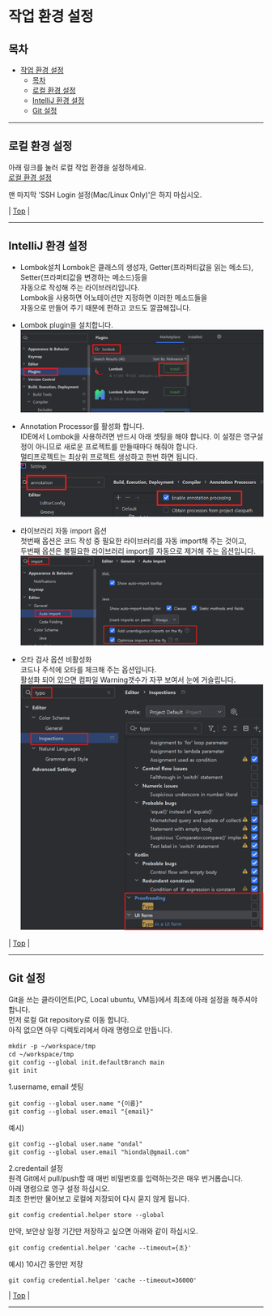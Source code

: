 # 작업 환경 설정

## 목차
- [작업 환경 설정](#작업-환경-설정)
  - [목차](#목차)
  - [로컬 환경 설정](#로컬-환경-설정)
  - [IntelliJ 환경 설정](#intellij-환경-설정)
  - [Git 설정](#git-설정)

---

## 로컬 환경 설정 
아래 링크를 눌러 로컬 작업 환경을 설정하세요.  
[로컬 환경 설정](https://github.com/cna-bootcamp/cna-handson/blob/main/prepare/%EB%A1%9C%EC%BB%AC%EA%B0%9C%EB%B0%9C%ED%99%98%EA%B2%BD%EA%B5%AC%EC%84%B1.md#%EB%A1%9C%EC%BB%AC-%EA%B0%9C%EB%B0%9C-%ED%99%98%EA%B2%BD-%EA%B5%AC%EC%84%B1)


맨 마지막 'SSH Login 설정(Mac/Linux Only)'은 하지 마십시오.

| [Top](#목차) |

---

## IntelliJ 환경 설정
- Lombok설치
  Lombok은 클래스의 생성자, Getter(프라퍼티값을 읽는 메소드), Setter(프라퍼티값을 변경하는 메소드)등을    
  자동으로 작성해 주는 라이브러리입니다.    
  Lombok을 사용하면 어노테이션만 지정하면 이러한 메소드들을    
  자동으로 만들어 주기 때문에 편하고 코드도 깔끔해집니다.    

- Lombok plugin을 설치합니다. 
  ![](images/2025-02-13-16-04-48.png)

- Annotation Processor를 활성화 합니다.    
  IDE에서 Lombok을 사용하려면 반드시 아래 셋팅을 해야 합니다. 
  이 설정은 영구설정이 아니므로 새로운 프로젝트를 만들때마다 해줘야 합니다.   
  멀티프로젝트는 최상위 프로젝트 생성하고 한번 하면 됩니다.        
  ![](images/2025-02-13-16-05-06.png)

- 라이브러리 자동 import 옵션    
  첫번째 옵션은 코드 작성 중 필요한 라이브러리를 자동 import해 주는 것이고,   
  두번째 옵션은 불필요한 라이브러리 import를 자동으로 제거해 주는 옵션입니다.   
  ![](images/2025-02-13-16-05-16.png)  

- 오타 검사 옵션 비활성화  
  코드나 주석에 오타를 체크해 주는 옵션입니다.   
  활성화 되어 있으면 컴파일 Warning갯수가 자꾸 보여서 눈에 거슬립니다.   
  ![](images/2025-02-13-16-07-02.png)

| [Top](#목차) |

---

## Git 설정
Git을 쓰는 클라이언트(PC, Local ubuntu, VM등)에서 최초에 아래 설정을 해주셔야 합니다.  
먼저 로컬 Git repository로 이동 합니다.  
아직 없으면 아무 디렉토리에서 아래 명령으로 만듭니다.  
```
mkdir -p ~/workspace/tmp
cd ~/workspace/tmp
git config --global init.defaultBranch main
git init 
```

1.username, email 셋팅  
```
git config --global user.name "{이름}"
git config --global user.email "{email}"
```
예시)
```
git config --global user.name "ondal"
git config --global user.email "hiondal@gmail.com"
```

2.credentail 설정  
원격 Git에서 pull/push할 때 매번 비밀번호를 입력하는것은 매우 번거롭습니다.  
아래 명령으로 영구 설정 하십시오.  
최초 한번만 물어보고 로컬에 저장되어 다시 묻지 않게 됩니다.  
```
git config credential.helper store --global
```
만약, 보안상 일정 기간만 저장하고 싶으면 아래와 같이 하십시오.   
```
git config credential.helper 'cache --timeout={초}'
``` 
예시) 10시간 동안만 저장
```
git config credential.helper 'cache --timeout=36000'
``` 

| [Top](#목차) |

---
